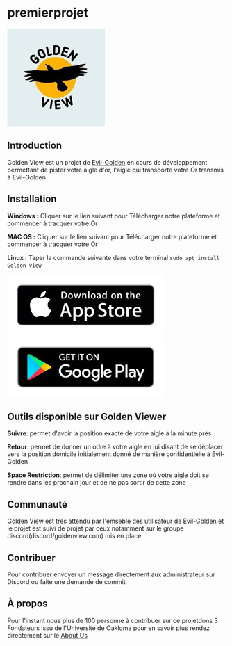 # **premierprojet** #


![image](index.jpeg)

## **Introduction**
	
Golden View est un projet de [Evil-Golden](Evil_Golden.com) en cours de développement permettant de pister votre aigle d'or, l'aigle qui transporte votre Or transmis à Evil-Golden
## **Installation**

**Windows :** Cliquer sur le lien suivant pour Télécharger notre plateforme et commencer à tracquer votre Or 

**MAC OS :** Cliquer sur le lien suivant pour Télécharger notre plateforme et commencer à tracquer votre Or 

**Linux :** Taper la commande suivante dans votre terminal `sudo apt install Golden View` 

![image](index.png) ![image](index2.png)

## **Outils disponible sur Golden Viewer**
 
 **Suivre**: permet d'avoir la position exacte de votre aigle à la minute près

 **Retour**: permet de donner un odre à votre aigle en lui disant de se déplacer vers la position domicile initialement donné de manière confidentielle à Evil-Golden

 **Space Restriction**: permet de délimiter une zone où votre aigle doit se rendre dans les prochain jour et de ne pas sortir de cette zone


## Communauté
Golden View est très attendu par l'emseble des utilisateur de Evil-Golden et le projet est suivi de projet par ceux notamment sur le groupe discord(discord/goldenview.com) mis en place
## Contribuer
Pour contribuer envoyer un message directement aux administrateur sur Discord ou faite une demande de commit

## À propos
Pour l'instant nous plus de 100 personne à contribuer sur ce projetdons 3 Fondateurs issu de l'Université de Oakloma pour en savoir plus rendez directement sur le [About Us](GOlden-View/About-us)